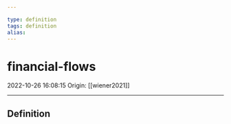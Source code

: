 ```yaml
---

type: definition
tags: definition
alias:
---
```


# financial-flows

2022-10-26 16:08:15
Origin: [[wiener2021]]

---

## Definition
